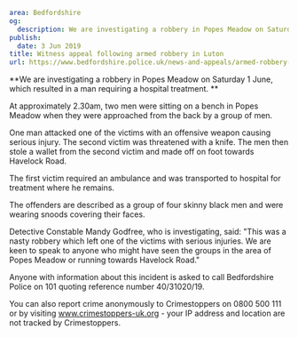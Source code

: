 ```yaml
area: Bedfordshire
og:
  description: We are investigating a robbery in Popes Meadow on Saturday 1 June, which resulted in a man requiring a hospital treatment.
publish:
  date: 3 Jun 2019
title: Witness appeal following armed robbery in Luton
url: https://www.bedfordshire.police.uk/news-and-appeals/armed-robbery-appeal-june19
```

**We are investigating a robbery in Popes Meadow on Saturday 1 June, which resulted in a man requiring a hospital treatment. **

At approximately 2.30am, two men were sitting on a bench in Popes Meadow when they were approached from the back by a group of men.

One man attacked one of the victims with an offensive weapon causing serious injury. The second victim was threatened with a knife. The men then stole a wallet from the second victim and made off on foot towards Havelock Road.

The first victim required an ambulance and was transported to hospital for treatment where he remains.

The offenders are described as a group of four skinny black men and were wearing snoods covering their faces.

Detective Constable Mandy Godfree, who is investigating, said: "This was a nasty robbery which left one of the victims with serious injuries. We are keen to speak to anyone who might have seen the groups in the area of Popes Meadow or running towards Havelock Road."

Anyone with information about this incident is asked to call Bedfordshire Police on 101 quoting reference number 40/31020/19.

You can also report crime anonymously to Crimestoppers on 0800 500 111 or by visiting www.crimestoppers-uk.org \- your IP address and location are not tracked by Crimestoppers.
